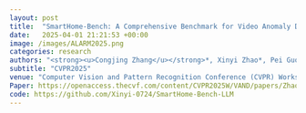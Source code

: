 ```yaml
---
layout: post
title:  "SmartHome-Bench: A Comprehensive Benchmark for Video Anomaly Detection in Smart Homes Using Multi-Modal Large Language Models"
date:   2025-04-01 21:21:53 +00:00
image: /images/ALARM2025.png
categories: research
authors: "<strong><u>Congjing Zhang</u></strong>*, Xinyi Zhao*, Pei Guo, Wei Li, Lin Chen, Chaoyue Zhao, Shuai Huang"
subtitle: "CVPR2025"
venue: "Computer Vision and Pattern Recognition Conference (CVPR) Workshops"
Paper: https://openaccess.thecvf.com/content/CVPR2025W/VAND/papers/Zhao_SmartHome-Bench_A_Comprehensive_Benchmark_for_Video_Anomaly_Detection_in_Smart_CVPRW_2025_paper.pdf
code: https://github.com/Xinyi-0724/SmartHome-Bench-LLM
---
```



